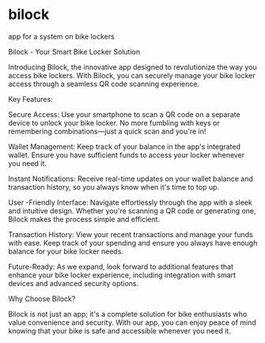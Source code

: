 # bilock
app for a system on bike lockers

Bilock - Your Smart Bike Locker Solution

Introducing Bilock, the innovative app designed to revolutionize the way you access bike lockers. With Bilock, you can securely manage your bike locker access through a seamless QR code scanning experience.

Key Features:

Secure Access: Use your smartphone to scan a QR code on a separate device to unlock your bike locker. No more fumbling with keys or remembering combinations—just a quick scan and you're in!

Wallet Management: Keep track of your balance in the app's integrated wallet. Ensure you have sufficient funds to access your locker whenever you need it.

Instant Notifications: Receive real-time updates on your wallet balance and transaction history, so you always know when it's time to top up.

User -Friendly Interface: Navigate effortlessly through the app with a sleek and intuitive design. Whether you're scanning a QR code or generating one, Bilock makes the process simple and efficient.

Transaction History: View your recent transactions and manage your funds with ease. Keep track of your spending and ensure you always have enough balance for your bike locker needs.

Future-Ready: As we expand, look forward to additional features that enhance your bike locker experience, including integration with smart devices and advanced security options.

Why Choose Bilock?

Bilock is not just an app; it's a complete solution for bike enthusiasts who value convenience and security. With our app, you can enjoy peace of mind knowing that your bike is safe and accessible whenever you need it.
